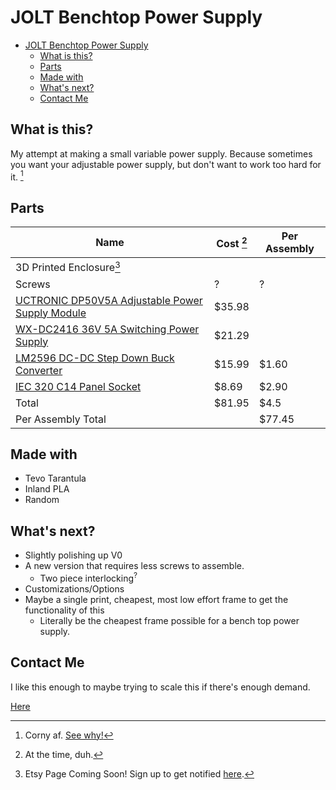 # JOLT Benchtop Power Supply

<!-- TOC -->

- [JOLT Benchtop Power Supply](#jolt-benchtop-power-supply)
  - [What is this?](#what-is-this)
  - [Parts](#parts)
  - [Made with](#made-with)
  - [What's next?](#whats-next)
  - [Contact Me](#contact-me)

<!-- /TOC -->
## What is this?
 
My attempt at making a small variable power supply. Because sometimes you want your adjustable power supply, but don't want to work too hard for it. [^1]
 
 
[^1]: Corny af. [See why!](https://amzn.to/3gnkHUb)
 
## Parts

| Name | Cost [^2] | Per Assembly |
| --- | ----------- | --- |
| 3D Printed Enclosure[^3] |  |
| Screws | ? | ? |
| [UCTRONIC DP50V5A Adjustable Power Supply Module](https://amzn.to/34FX7Q8) | $35.98 | |
| [WX-DC2416 36V 5A Switching Power Supply](https://amzn.to/3GvGlQN) | $21.29 ||
| [LM2596 DC-DC Step Down Buck Converter](https://amzn.to/3rCgMcN) | $15.99 | $1.60 |
| [IEC 320 C14 Panel Socket](https://amzn.to/3guENvC) | $8.69 | $2.90 |
| Total | $81.95 | $4.5 |
Per Assembly Total | | $77.45 | 


[^2]: At the time, duh.
[^3]: Etsy Page Coming Soon! Sign up to get notified [here](https://forms.gle/KtF2VuANfnq3saW86).
 
 ## Made with

- Tevo Tarantula
- Inland PLA
- Random 

## What's next?

- Slightly polishing up V0
- A new version that requires less screws to assemble.
  - Two piece interlocking<sup>?</sup> 
- Customizations/Options
- Maybe a single print, cheapest, most low effort frame to get the functionality of this 
  - Literally be the cheapest frame possible for a bench top power supply.

## Contact Me
I like this enough to maybe trying to scale this if there's enough demand. 

[Here](https://forms.gle/nS2JpwYrKor3e34L8)